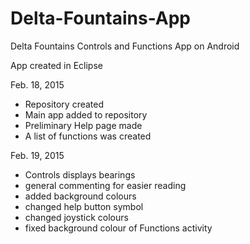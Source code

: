 # Delta-Fountains-App
Delta Fountains Controls and Functions App on Android

App created in Eclipse

Feb. 18, 2015
 - Repository created
 - Main app added to repository
 - Preliminary Help page made
 - A list of functions was created

Feb. 19, 2015
 - Controls displays bearings
 - general commenting for easier reading
 - added background colours
 - changed help button symbol
 - changed joystick colours
 - fixed background colour of Functions activity
